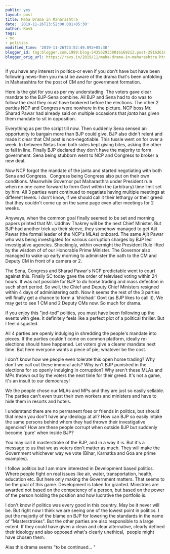```yaml
---
public: yes
layout: post
title: Maha Drama in Maharashtra
date: '2019-11-26T23:52:00.001+05:30'
author: RavS
tags: 
- me
- politics
modified_time: '2019-11-26T23:52:49.892+05:30' 
blogger_id: tag:blogger.com,1999:blog-5435629330016169213.post-2916261683369719010 
blogger_orig_url: https://ravs.in/2019/11/maha-drama-in-maharashtra.html
---
```


If you have any interest in politics-or even if you don't have but have been following news-then you must be aware of the drama that's been unfolding in Maharashtra for the post of CM and for government formation. 

  

Here is the gist for you as per my understading. The voters gave clear mandate to the BJP-Sena combine. All BJP and Sena had to do was to follow the deal they must have brokered before the elections. The other 2 parties NCP and Congress were nowhere in the picture. NCP boss Mr. Sharad Pawar had already said on multiple occasions that _janta_ has given them mandate to sit in opposition.

  

Everything as per the script till now. Then suddenly Sena sensed an opportunity to bargain more than BJP could give. BJP also didn't relent and made it clear that CM post is non-negotiable. This tussle went on for over a week. In between Netas from both sides kept giving bites, asking the other to fall in line. Finally BJP declared they don't have the majority to form government. Sena being stubborn went to NCP and Congress to broker a new deal.

  

Now NCP forgot the mandate of the janta and started negotiating with both Sena and Congress.  Congress being Congress also put on their own conditions. Meanwhile Governor put Maharasthra under President rule when no one came forward to form Govt within the (arbitrary) time limit set by him. All 3 parties went continued to negatiate having multiple meetings at different levels. I don't know, if we should call it their lethargy or their greed that they couldn't come up on the same page even after meetings for 2 weeks.

  

Anyways, when the common goal finally seemed to be set and morning papers printed that Mr. Uddhav Thakrey will be the next Chief Minister. But BJP had another trick up their sleeve, they somehow managed to get Ajit Pawar (the formal leader of the NCP's MLAs) onboard. The same Ajit Pawar who was being investigated for various corruption charges by BJP led investigative agencies. Shockingly, within overnight the President Rule lifted by the wisdom of of our Honorable Prime Minister. The Governor also managed to wake up early morning to administer the oath to the CM and Deputy CM in front of a camera or 2. 

  

The Sena, Congress and Sharad Pawar's NCP predictable went to court against this. Finally SC today gave the order of televised voting within 24 hours. It was not possible for BJP to do horse trading and mass defection in such short period. So well, the Chief and Deputy Chief Ministers resigned within 4 days of administering oath. Now it seems the rest of the 3 parties will finally get a chance to form a 'khichadi' Govt (as BJP likes to call it). We may get to see 1 CM and 2 Deputy CMs now. So much for drama. 

  

If you enjoy this "jod-tod" politics, you must have been following up the events with glee. It definitely feels like a perfect plot of a political thriller. But I feel disgusted. 

  

All 4 parties are openly indulging in shredding the people's mandate into pieces. If the parties couldn't come on common platform, ideally re-elections should have happened. Let voters give a clearer mandate next time. But here everyone wants a piece of pie, whatever be the cost. 

  

I don't know how we people even tolerate this open horse trading? Why don't we call out these immoral acts? Why isn't BJP punished in the elections for so openly indulging in corruption? Why aren't these MLAs and MPs thrown out by the voters the next time for their greed. It's not a game, it's an insult to our democracy!  

  

We the people chose our MLAs and MPs and they are just so easily sellable. The parties can't even trust their own workers and ministers and have to hide them in resorts and hotels. 

  

I understand there are no permanent foes or friends in politics, but should that mean you don't have any ideology at all? How can BJP so easily intake the same persons behind whom they had thrown their investigative agencies? How are these people corrupt when outside BJP but suddenly become 'pure' when inside BJP? 

  

You may call it masterstroke of the BJP, and in a way it is. But it's a message to us that we as voters don't matter as much. They will make the Government whichever way we vote (Bihar, Karnatka and Goa are prime examples). 

  

I follow politics but I am more interested in Development based politics. Where people fight on real issues like air, water, transportation, health, education etc. But here only making the Government matters. That seems to be the goal of this game. Development is taken for granted. Ministries are awarded not based on the competency of a person, but based on the power of the person holding the position and how lucrative the portfolio is. 

  

I don't know if politics was every good in this country. May be it never will be. But right now I think we are seeing one of the lowest point in politics. I put the majority of the blame on BJP for lowering the standards in the name of "Masterstrokes". But the other parties are also responsible to a large extent. If they could have given a clean and clear alternative, clearly defined their ideology and also opposed what's clearly unethical,  people might have chosen them. 

  

Alas this drama seems "to be continued... "
